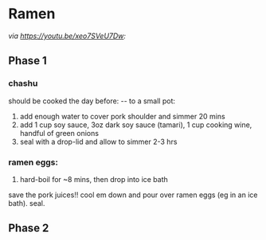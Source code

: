 # Ramen
_via https://youtu.be/xeo7SVeU7Dw:_

## Phase 1 

### chashu 

should be cooked the day before:
-- to a small pot: 
  1) add enough water to cover pork shoulder and simmer 20 mins
  2) add 1 cup soy sauce, 3oz dark soy sauce (tamari), 1 cup cooking wine, handful of green onions
  3) seal with a drop-lid and allow to simmer 2-3 hrs

### ramen eggs:
1) hard-boil for ~8 mins, then drop into ice bath

save the pork juices!!
cool em down and pour over ramen eggs (eg in an ice bath). seal.

## Phase 2

